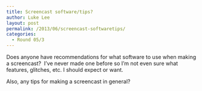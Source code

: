 ```yaml
---
title: Screencast software/tips?
author: Luke Lee
layout: post
permalink: /2013/06/screencast-softwaretips/
categories:
  - Round 05/3
---
```

Does anyone have recommendations for what software to use when making a screencast?  I&#8217;ve never made one before so I&#8217;m not even sure what features, glitches, etc. I should expect or want.

Also, any tips for making a screencast in general?